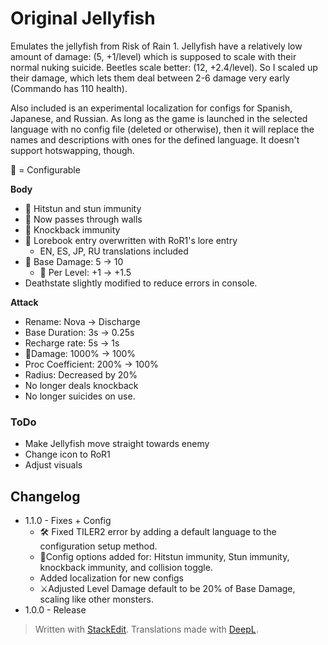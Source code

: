 ﻿# Original Jellyfish

Emulates the jellyfish from Risk of Rain 1. Jellyfish have a relatively low amount of damage: (5, +1/level) which is supposed to scale with their normal nuking suicide. Beetles scale better:  (12, +2.4/level). So I scaled up their damage, which lets them deal between 2-6 damage very early (Commando has 110 health).

Also included is an experimental localization for configs for Spanish, Japanese, and Russian. As long as the game is launched in the selected language with no config file (deleted or otherwise), then it will replace the names and descriptions with ones for the defined language. It doesn't support hotswapping, though.

🔧 = Configurable

**Body**

 - 🔧 Hitstun and stun immunity
 - 🔧 Now passes through walls
 - 🔧 Knockback immunity
 - 🔧 Lorebook entry overwritten with RoR1's lore entry
	 - EN, ES, JP, RU translations included
 - 🔧 Base Damage: 5 → 10
	 - 🔧 Per Level: +1 → +1.5
 - Deathstate slightly modified to reduce errors in console.

**Attack**

 - Rename: Nova -> Discharge
 - Base Duration: 3s → 0.25s
 - Recharge rate: 5s → 1s
 - 🔧Damage: 1000% → 100%
 - Proc Coefficient: 200% → 100%
 - Radius: Decreased by 20%
 - No longer deals knockback
 - No longer suicides on use.

### ToDo

* Make Jellyfish move straight towards enemy
* Change icon to RoR1
* Adjust visuals

## Changelog

* 1.1.0 - Fixes + Config
	* 🛠 Fixed TILER2 error by adding a default language to the configuration setup method.
	* 🔧Config options added for: Hitstun immunity, Stun immunity, knockback immunity, and collision toggle.
	* Added localization for new configs
	* ⚔️Adjusted Level Damage default to be 20% of Base Damage, scaling like other monsters.
* 1.0.0 - Release

> Written with [StackEdit](https://stackedit.io/).
> Translations made with [DeepL](https://www.deepl.com/en/translator).